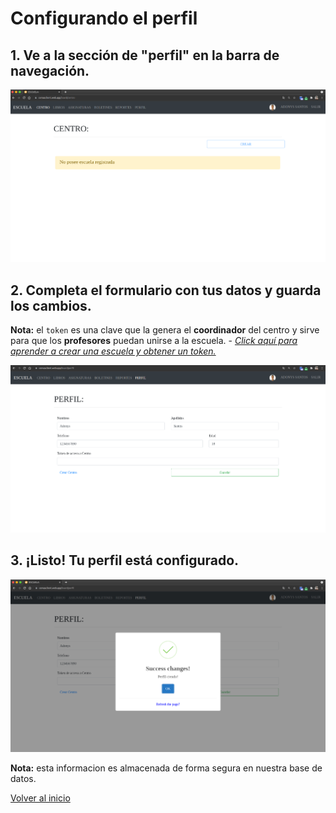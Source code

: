 # Configurando el perfil

## 1. Ve a la sección de "perfil" en la barra de navegación.

![](../assets/auth/logged-google-ss.png)

## 2. Completa el formulario con tus datos y guarda los cambios.

**Nota:** el `token` es una clave que la genera el **coordinador** del centro y sirve para que los **profesores** puedan unirse a la escuela. - [_Click aquí para aprender a crear una escuela y obtener un token._](../coordinator/create-school.html)

![](../assets/auth/profile-config-ss.png)

## 3. ¡Listo! Tu perfil está configurado.

![](../assets/auth/profile-created-ss.png)

**Nota:** esta informacion es almacenada de forma segura en nuestra base de datos.

[Volver al inicio](../ 'Volver al inicio')
